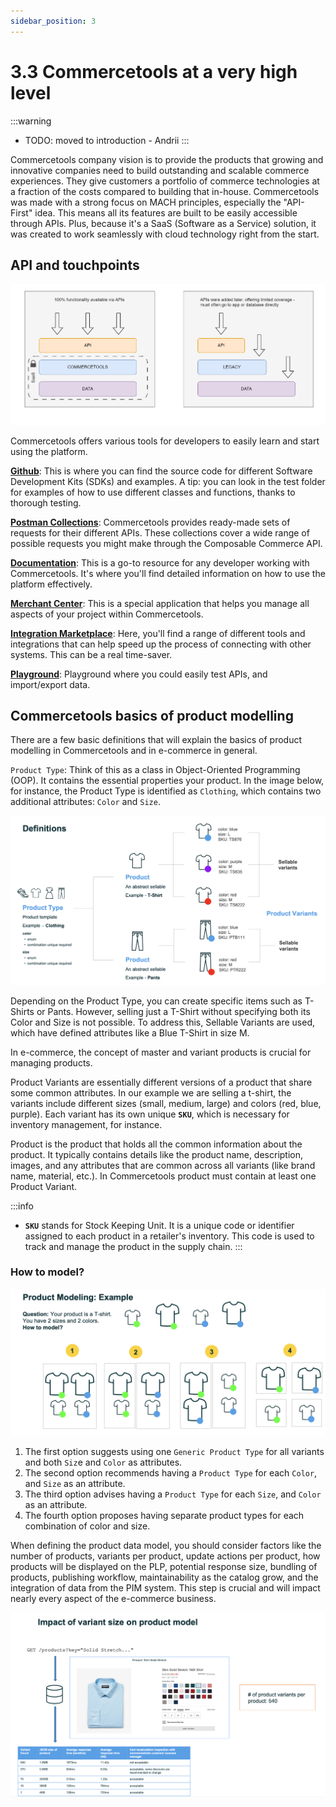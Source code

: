 ```yaml
---
sidebar_position: 3
---
```


# 3.3 Commercetools at a very high level

:::warning
- TODO: moved to introduction - Andrii
:::

Commercetools company vision is to provide the products that growing and innovative companies need to build outstanding and scalable commerce experiences. They give customers a portfolio of commerce technologies at a fraction of the costs compared to building that in-house.
Commercetools was made with a strong focus on MACH principles, especially the "API-First" idea. This means all its features are built to be easily accessible through APIs. Plus, because it's a SaaS (Software as a Service) solution, it was created to work seamlessly with cloud technology right from the start.

## API and touchpoints

![api.png](assets/api.png)

Commercetools offers various tools for developers to easily learn and start using the platform.

**[Github](https://github.com/commercetools)**: This is where you can find the source code for different Software Development Kits (SDKs) and examples. A tip: you can look in the test folder for examples of how to use different classes and functions, thanks to thorough testing.

**[Postman Collections](https://github.com/commercetools/commercetools-postman-collection)**: Commercetools provides ready-made sets of requests for their different APIs. These collections cover a wide range of possible requests you might make through the Composable Commerce API.

**[Documentation](https://docs.commercetools.com/api/)**: This is a go-to resource for any developer working with Commercetools. It's where you'll find detailed information on how to use the platform effectively.

**[Merchant Center](https://mc.commercetools.com/)**: This is a special application that helps you manage all aspects of your project within Commercetools.

**[Integration Marketplace](https://marketplace.commercetools.com/)**: Here, you'll find a range of different tools and integrations that can help speed up the process of connecting with other systems. This can be a real time-saver.

**[Playground](https://impex.commercetools.com)**: Playground where you could easily test APIs, and import/export data.

## Commercetools basics of product modelling

There are a few basic definitions that will explain the basics of product modelling in Commercetools and in e-commerce in general.

`Product Type`: Think of this as a class in Object-Oriented Programming (OOP).
It contains the essential properties your product. In the image below, for instance, the Product Type is identified as `Clothing`, which contains two additional attributes: `Color` and `Size`.

![product-modeling.png](assets/product-modeling.png)

Depending on the Product Type, you can create specific items such as T-Shirts or Pants. However, selling just a T-Shirt without specifying both its Color and Size is not possible. To address this, Sellable Variants are used, which have defined attributes like a Blue T-Shirt in size M.

In e-commerce, the concept of master and variant products is crucial for managing products.

Product Variants are essentially different versions of a product that share some common attributes. In our example we are selling a t-shirt, the variants include different sizes (small, medium, large) and colors (red, blue, purple). Each variant has its own unique **`SKU`**, which is necessary for inventory management, for instance.

Product is the product that holds all the common information about the product. It typically contains details like the product name, description, images, and any attributes that are common across all variants (like brand name, material, etc.). In Commercetools product must contain at least one Product Variant.

:::info
- **`SKU`** stands for Stock Keeping Unit. It is a unique code or identifier assigned to each product in a retailer's inventory. This code is used to track and manage the product in the supply chain.
  :::

### How to model?

![product-modeling-example.png](assets/product-modeling-example.png)

1. The first option suggests using one `Generic Product Type` for all variants and both `Siz`e and `Color` as attributes.
2. The second option recommends having a `Product Type` for each `Color`, and `Size` as an attribute.
3. The third option advises having a `Product Type` for each `Size`, and `Color` as an attribute.
4. The fourth option proposes having separate product types for each combination of color and size.

When defining the product data model, you should consider factors like the number of products, variants per product, update actions per product, how products will be displayed on the PLP, potential response size, bundling of products, publishing workflow, maintainability as the catalog grow, and the integration of data from the PIM system. This step is crucial and will impact nearly every aspect of the e-commerce business.

![impact-product-model.png](assets/impact-product-model.png)
